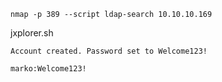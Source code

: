 [](./logo.png)


```
nmap -p 389 --script ldap-search 10.10.10.169
```

jxplorer.sh

```
Account created. Password set to Welcome123!
```

```
marko:Welcome123!
```
